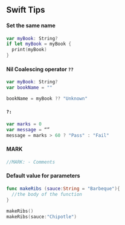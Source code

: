 ## Swift Tips

#### Set the same name

```Swift
var myBook: String?
if let myBook = myBook {
  print(myBook)
}
```

#### Nil Coalescing operator `??`

```Swift
var myBook: String?
var bookName = ""

bookName = myBook ?? "Unknown"
```

#### `?:`

```Swift
var marks = 0
var message = “”
message = marks > 60 ? "Pass" : "Fail"
```

#### MARK

```Swift
//MARK: - Comments
```

#### Default value for parameters

```Swift
func makeRibs (sauce:String = "Barbeque"){
  //the body of the function
}

makeRibs()
makeRibs(sauce:"Chipotle")
```

